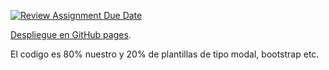 [![Review Assignment Due Date](https://classroom.github.com/assets/deadline-readme-button-24ddc0f5d75046c5622901739e7c5dd533143b0c8e959d652212380cedb1ea36.svg)](https://classroom.github.com/a/ZjU2L-Fb)

[Despliegue en GitHub pages](https://jiaqi235.github.io/).

El codigo es 80% nuestro y 20% de plantillas de tipo modal, bootstrap etc.